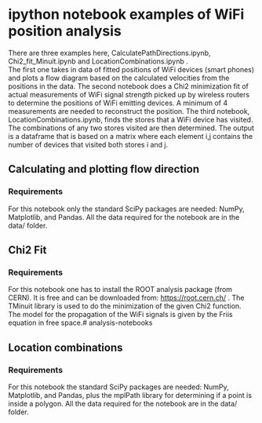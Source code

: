 # ipython notebook examples of WiFi position analysis

There are three examples here,  CalculatePathDirections.ipynb,  Chi2_fit_Minuit.ipynb and LocationCombinations.ipynb .  
The first one takes in data of fitted positions of WiFi devices (smart phones) and plots
a flow diagram based on the calculated velocities from the positions in the data.  The second
notebook does a Chi2 minimization fit of actual measurements of WiFi signal strength picked
up by wireless routers to determine the positions of WiFi emitting devices. A minimum of 4 measurements
are needed to reconstruct the position.
The third notebook, LocationCombinations.ipynb, finds the stores that a WiFi device has visited.  The combinations of any
two stores visited are then determined.  The output is a dataframe that is based on a matrix where each element i,j contains the number
of devices that visited both stores i and j.   

## Calculating and plotting flow direction
### Requirements
For this notebook only the standard SciPy packages are needed: NumPy, Matplotlib, and Pandas.  All the 
data required for the notebook are in the data/ folder.

## Chi2 Fit
### Requirements
For this notebook one has to install the ROOT analysis package (from CERN).  It is free and can be downloaded 
from:  https://root.cern.ch/ .  The TMinuit library is used to do the minimization of the given Chi2 function.
The model for the propagation of the WiFi signals is given by the Friis equation in free space.# analysis-notebooks

## Location combinations
### Requirements
For this notebook the standard SciPy packages are needed: NumPy, Matplotlib, and Pandas, plus the mplPath library for determining if a point is inside a polygon.  All the 
data required for the notebook are in the data/ folder.
